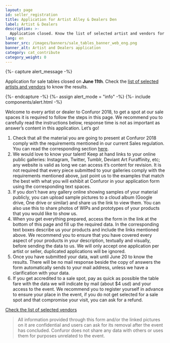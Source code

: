 ```yaml
---
layout: page
id: seller_registration
title: Application for Artist Alley & Dealers Den
label: Artist & Dealers
description: >-
  Application closed. Know the list of selected artist and vendors for Confuror 2018
lang: en
banner_src: /images/banners/sale_tables_banner_web_eng.png
banner_alt: Artist and Dealers application
category: cat_contribute
category_weight: 0
---
```


{%- capture alert_message -%}
  <p>Application for sale tables closed on <b>June 11th</b>. Check the <a href="/en/registration/sale_table/selection/">list of selected artists and vendors</a> to know the results.</p>
{%- endcapture -%}
{%- assign alert_mode = "info" -%}
{%- include components/alert.html -%}

Welcome to every artist or dealer to Confuror 2018, to get a spot at our sale spaces it is required to follow the steps in this page. We recommend you to carefully read the instructions below, response time is not as important as answer’s content in this application. Let’s go!

1. Check that all the material you are going to present at Confuror 2018 comply with the requirements mentioned in our current Sales regulation. You can read the corresponding section [here](/en/about/sales/#accepted_content).
2. We would love to know your talent! Keep at hand links to your online public galleries: Instagram, Twitter, Tumblr, Deviant Art Furaffinity, etc; any website is valid as long we can access it’s content for revision. It is not required that every piece submitted to your galleries comply with the requirements mentioned above, just point us to the examples that match the best with what you will exhibit at Confuror in your application form using the corresponding text spaces.
3. If you don’t have any gallery online showing samples of your material publicly, you can upload sample pictures to a cloud album (Google drive, One drive or similar) and share us the link to view them. You can also use this to share photos of WIPs and prototypes of your products that you would like to show us.
4. When you get everything prepared, access the form in the link at the bottom of this page and fill up the required data. In the corresponding text boxes describe us your products and include the links mentioned above. We recommend you to ensure that you have covered every aspect of your products in your description, textually and visually, before sending the data to us. We will only accept one application per artist or seller, duplicated applications will be ignored.
5. Once you have submitted your data, wait until June 20 to know the results. There will be no mail response beside the copy of answers the form automatically sends to your mail address, unless we have a clarification with your data.
6. If you get accredited to a sale spot, pay as quick as possible the table fare with the data we will indicate by mail (about $4 usd) and your access to the event. We recommend you to register yourself in advance to ensure your place in the event, if you do not get selected for a sale spot and that compromise your visit, you can ask for a refund.

<!-- <div class="registration__form-button-container">
  <a href="https://goo.gl/forms/WlykrAX7DE2cVtdB3" target="_blank" class="registration__form-button">Register here!</a>
</div> -->

<div class="registration__form-button-container">
  <a href="/en/registration/sale_table/selection" class="registration__form-button">Check the list of selected vendors</a>
</div>

> All information provided through this form and/or the linked pictures on it are confidential and users can ask for its removal after the event has concluded. Confuror does not share any data with others or uses them for purposes unrelated to the event.